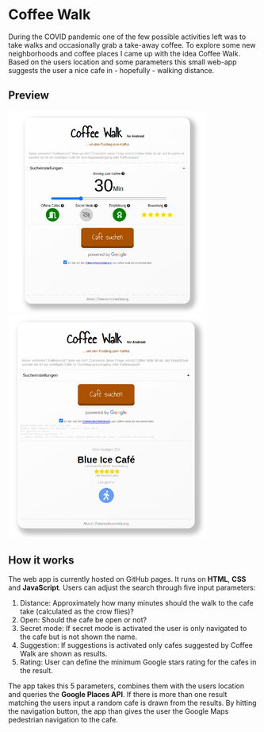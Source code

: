 # Coffee Walk

During the COVID pandemic one of the few possible activities left was to take walks and occasionally grab a take-away coffee. To explore some new neighborhoods and coffee places I came up with the idea Coffee Walk. Based on the users location and some parameters this small web-app suggests the user a nice cafe in - hopefully - walking distance.

## Preview

<p float="left" vertical-align: top>
  <img src="./img/coffeewalk-home-screenshot.png" alt="drawing" width="400"/>
  <img src="./img/coffeewalk-results-screenshot.png" alt="drawing" width="400"/>
</p>

## How it works

The web app is currently hosted on GitHub pages. It runs on **HTML**, **CSS** and **JavaScript**. Users can adjust the search through five input parameters:

1. Distance: Approximately how many minutes should the walk to the cafe take (calculated as the crow flies)?
2. Open: Should the cafe be open or not?
3. Secret mode: If secret mode is activated the user is only navigated to the cafe but is not shown the name.
4. Suggestion: If suggestions is activated only cafes suggested by Coffee Walk are shown as results.
5. Rating: User can define the minimum Google stars rating for the cafes in the result.

The app takes this 5 parameters, combines them with the users location and queries the **Google Places API**. If there is more than one result matching the users input a random cafe is drawn from the results. By hitting the navigation button, the app than gives the user the Google Maps pedestrian navigation to the cafe.
